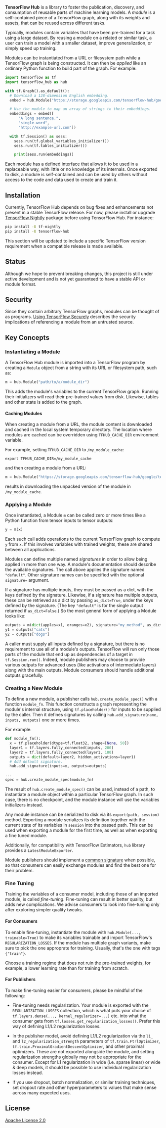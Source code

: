 <!-- Copyright 2018 The TensorFlow Hub Authors. All Rights Reserved.

Licensed under the Apache License, Version 2.0 (the "License");
you may not use this file except in compliance with the License.
You may obtain a copy of the License at

    http://www.apache.org/licenses/LICENSE-2.0

Unless required by applicable law or agreed to in writing, software
distributed under the License is distributed on an "AS IS" BASIS,
WITHOUT WARRANTIES OR CONDITIONS OF ANY KIND, either express or implied.
See the License for the specific language governing permissions and
limitations under the License.
==============================================================================-->

**TensorFlow Hub** is a library to foster the publication, discovery, and
consumption of reusable parts of machine learning models. A *module* is a
self-contained piece of a TensorFlow graph, along with its weights and assets,
that can be reused across different tasks.

Typically, modules contain variables that have been pre-trained for a task using
a large dataset. By reusing a module on a related or similar task, a user can
train a model with a smaller dataset, improve generalization, or simply speed up
training.

Modules can be instantiated from a URL or filesystem path while a TensorFlow
graph is being constructed. It can then be *applied* like an ordinary Python
function to build part of the graph. For example:

```python
import tensorflow as tf
import tensorflow_hub as hub

with tf.Graph().as_default():
  # Download a 128-dimension English embedding.
  embed = hub.Module("https://storage.googleapis.com/tensorflow-hub/google/text/nnlm-en-dim128-normalized/1.tar.gz")

  # Use the module to map an array of strings to their embeddings.
  embeddings = embed([
      "A long sentence.",
      "single-word",
      "http://example-url.com"])

  with tf.Session() as sess:
    sess.run(tf.global_variables_initializer())
    sess.run(tf.tables_initializer())

    print(sess.run(embeddings))
```

Each module has a defined interface that allows it to be used in a replaceable
way, with little or no knowledge of its internals. Once exported to disk, a
module is self-contained and can be used by others without access to the code
and data used to create and train it.


## Installation

Currently, TensorFlow Hub depends on bug fixes and enhancements not present in a
stable TensorFlow release. For now, please install or upgrade [TensorFlow
Nightly](https://github.com/tensorflow/tensorflow/#installation) package before
using TensorFlow Hub. For instance:

```bash
pip install -U tf-nightly
pip install -U tensorflow-hub
```

This section will be updated to include a specific TensorFlow version
requirement when a compatible release is made available.


## Status

Although we hope to prevent breaking changes, this project is still under active
development and is not yet guaranteed to have a stable API or module format.


## Security

Since they contain arbitrary TensorFlow graphs, modules can be thought of as
programs. [Using TensorFlow Securely](https://github.com/tensorflow/tensorflow/blob/master/SECURITY.md)
describes the security implications of referencing a module from an untrusted
source.


## Key Concepts

### Instantiating a Module

A TensorFlow Hub module is imported into a TensorFlow program by
creating a `Module` object from a string with its URL or filesystem path,
such as:

```python
m = hub.Module("path/to/a/module_dir")
```

This adds the module's variables to the current TensorFlow graph.
Running their initializers will read their pre-trained values from disk.
Likewise, tables and other state is added to the graph.

#### Caching Modules

When creating a module from a URL, the module content is downloaded
and cached in the local system temporary directory. The location where
modules are cached can be overridden using `TFHUB_CACHE_DIR` environment
variable.

For example, setting `TFHUB_CACHE_DIR` to `/my_module_cache`:

```shell
export TFHUB_CACHE_DIR=/my_module_cache
```

and then creating a module from a URL:

```python
m = hub.Module("https://storage.googleapis.com/tensorflow-hub/google/test/half-plus-two/1.tar.gz")
```

results in downloading the unpacked version of the module in
`/my_module_cache`.


### Applying a Module

Once instantiated, a Module `m` can be called zero or more times
like a Python function from tensor inputs to tensor outputs:

```python
y = m(x)
```

Each such call adds operations to the current TensorFlow graph to compute
`y` from `x`. If this involves variables with trained weights, these are
shared between all applications.

Modules can define multiple named *signatures* in order to allow being applied
in more than one way. A module's documentation should describe the available
signatures. The call above applies the signature named `"default"`. Other
signature names can be specified with the optional `signature=` argument.

If a signature has multiple inputs, they must be passed as a dict,
with the keys defined by the signature. Likewise, if a signature has
multiple outputs, these can be retrieved as a dict by passing `as_dict=True`,
under the keys defined by the signature. (The key `"default"` is for the
single output returned if `as_dict=False`.)
So the most general form of applying a Module looks like:

```python
outputs = m(dict(apples=x1, oranges=x2), signature="my_method", as_dict=True)
y1 = outputs["cats"]
y2 = outputs["dogs"]
```

A caller must supply all inputs defined by a signature, but there is no
requirement to use all of a module's outputs.
TensorFlow will run only those parts of the module that end up
as dependencies of a target in `tf.Session.run()`. Indeed, module publishers may
choose to provide various outputs for advanced uses (like activations of
intermediate layers) along with the main outputs. Module consumers should
handle additional outputs gracefully.

### Creating a New Module

To define a new module, a publisher calls `hub.create_module_spec()` with a
function `module_fn`. This function constructs a graph representing the module's
internal structure, using `tf.placeholder()` for inputs to be supplied by
the caller. Then it defines signatures by calling
`hub.add_signature(name, inputs, outputs)` one or more times.

For example:

```python
def module_fn():
  x = tf.placeholder(dtype=tf.float32, shape=[None, 50])
  layer1 = tf.layers.fully_connected(inputs, 200)
  layer2 = tf.layers.fully_connected(layer1, 100)
  outputs = dict(default=layer2, hidden_activations=layer1)
  # Add default signature.
  hub.add_signature(inputs=x, outputs=outputs)

...
spec = hub.create_module_spec(module_fn)
```

The result of `hub.create_module_spec()` can be used, instead of a path,
to instantiate a module object within a particular TensorFlow graph. In
such case, there is no checkpoint, and the module instance will use the
variables initializers instead.

Any module instance can be serialized to disk via its `export(path, session)`
method. Exporting a module serializes its definition together with the current
state of its variables in `session` into the passed path. This can be used
when exporting a module for the first time, as well as when exporting a fine
tuned module.

Additionally, for compatibility with TensorFlow Estimators, `hub` library
provides a `LatestModuleExporter`.

Module publishers should implement a [common
signature](https://github.com/tensorflow/hub/blob/master/common_signatures/index.md)
when possible, so that consumers can easily exchange modules and find the best
one for their problem.

### Fine Tuning

Training the variables of a consumer model, including those of an imported
module, is called *fine-tuning*. Fine-tuning can result in better quality, but
adds new complications. We advise consumers to look into fine-tuning only after
exploring simpler quality tweaks.

#### For Consumers

To enable fine-tuning, instantiate the module with
`hub.Module(..., trainable=True)` to make its variables trainable and
import TensorFlow's `REGULARIZATION_LOSSES`. If the module has multiple
graph variants, make sure to pick the one approprate for training.
Usually, that's the one with tags `{"train"}`.

Choose a training regime that does not ruin the pre-trained weights,
for example, a lower learning rate than for training from scratch.

#### For Publishers

To make fine-tuning easier for consumers, please be mindful of the following:

*   Fine-tuning needs regularization. Your module is exported with the
    `REGULARIZATION_LOSSES` collection, which is what puts your choice of
    `tf.layers.dense(..., kernel_regularizer=...)` etc. into what the consumer
    gets from `tf.losses.get_regularization_losses()`. Prefer this way of
    defining L1/L2 regularization losses.

*   In the publisher model, avoid defining L1/L2 regularization via the `l1_`
    and `l2_regularization_strength` parameters of `tf.train.FtrlOptimizer`,
    `tf.train.ProximalGradientDescentOptimizer`, and other proximal
    optimizers. These are not exported alongside the module, and setting
    regularization strengths globally may not be appropriate for the
    consumer. Except for L1 regularization in wide (i.e. sparse linear) or wide
    & deep models, it should be possible to use individual regularization losses
    instead.

*   If you use dropout, batch normalization, or similar training techniques, set
    dropout rate and other hyperparameters to values that make sense across many
    expected uses.


## License

[Apache License 2.0](LICENSE)
